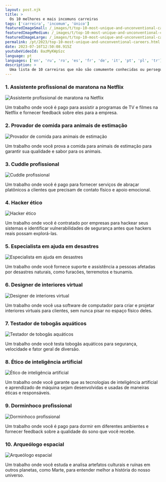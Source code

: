 ```yaml
---
layout: post.njk
title: >
  Os 10 melhores e mais incomuns carreiras
tags: ['carreira', 'incomum', 'único']
featuredImageSmall: /_images/t/top-10-most-unique-and-unconventional-careers-cover-pt-small.webp
featuredImageMedium: /_images/t/top-10-most-unique-and-unconventional-careers-cover-pt-medium.webp
featuredImageLarge: /_images/t/top-10-most-unique-and-unconventional-careers-cover-pt-large.webp
permalink: /pt/2023/top-10-most-unique-and-unconventional-careers.html
date: 2023-07-16T12:50:08.915Z
youtubeVideoId: 8azMyKWpSzc
language: pt
languages: ['en', 'ru', 'ro', 'es', 'fr', 'de', 'it', 'pt', 'pl', 'tr']
description: >
  Uma lista de 10 carreiras que não são comumente conhecidas ou perseguidas, mas oferecem oportunidades interessantes e gratificantes para aqueles que as escolhem.
---
```


### 1. Assistente profissional de maratona na Netflix

![Assistente profissional de maratona na Netflix](/_images/1/15fc0e1af20afe5f235dccb1b0ed4694-medium.webp)

Um trabalho onde você é pago para assistir a programas de TV e filmes na Netflix e fornecer feedback sobre eles para a empresa.

### 2. Provador de comida para animais de estimação

![Provador de comida para animais de estimação](/_images/3/3a17c73391beed6260fd7827cc986d5e-medium.webp)

Um trabalho onde você prova a comida para animais de estimação para garantir sua qualidade e sabor para os animais.

### 3. Cuddle profissional

![Cuddle profissional](/_images/a/a349fc3a5b0f6a5a7f77e7693b94bf2a-medium.webp)

Um trabalho onde você é pago para fornecer serviços de abraçar platônicos a clientes que precisam de contato físico e apoio emocional.

### 4. Hacker ético

![Hacker ético](/_images/d/db39d6ea94b0cd77ebcd0f7387d0c8ba-medium.webp)

Um trabalho onde você é contratado por empresas para hackear seus sistemas e identificar vulnerabilidades de segurança antes que hackers reais possam explorá-las.

### 5. Especialista em ajuda em desastres

![Especialista em ajuda em desastres](/_images/2/2b03d9e6ef757d750abecc5fcc986878-medium.webp)

Um trabalho onde você fornece suporte e assistência a pessoas afetadas por desastres naturais, como furacões, terremotos e tsunamis.

### 6. Designer de interiores virtual

![Designer de interiores virtual](/_images/e/e4cdad15d838a13ed29f16dbad071b24-medium.webp)

Um trabalho onde você usa software de computador para criar e projetar interiores virtuais para clientes, sem nunca pisar no espaço físico deles.

### 7. Testador de tobogãs aquáticos

![Testador de tobogãs aquáticos](/_images/b/b0850ec02f817b7836dbfb5ac6e2b434-medium.webp)

Um trabalho onde você testa tobogãs aquáticos para segurança, velocidade e fator geral de diversão.

### 8. Ético de inteligência artificial

![Ético de inteligência artificial](/_images/6/602673d9bce74be0f3aa0731f9828db2-medium.webp)

Um trabalho onde você garante que as tecnologias de inteligência artificial e aprendizado de máquina sejam desenvolvidas e usadas de maneiras éticas e responsáveis.

### 9. Dorminhoco profissional

![Dorminhoco profissional](/_images/f/f180c2d6cccbcd20043efa1df0589bca-medium.webp)

Um trabalho onde você é pago para dormir em diferentes ambientes e fornecer feedback sobre a qualidade do sono que você recebe.

### 10. Arqueólogo espacial

![Arqueólogo espacial](/_images/5/551b1f61800030863a3aa879f32a84de-medium.webp)

Um trabalho onde você estuda e analisa artefatos culturais e ruínas em outros planetas, como Marte, para entender melhor a história do nosso universo.

